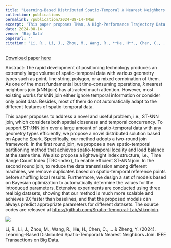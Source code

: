 ```yaml
---
title: "Learning-Based Distributed Spatio-Temporal 𝑘 Nearest Neighbors Join"
collection: publications
permalink: /publication/2024-08-14-TMan
excerpt: 'This paper proposes TMan, A High-Performance Trajectory Data Management System Based on Key-value.'
date: 2024-08-14
venue: 'Big Data'
paperurl: ''
citation: 'Li, R., Li, J., Zhou, M., Wang, R., **He, H**., Chen, C., ... & Zheng, Y. (2024). Learning-Based Distributed Spatio-Temporal $ k $ Nearest Neighbors Join. IEEE Transactions on Big Data.'
---
```

[Download paper here](https://ieeexplore.ieee.org/abstract/document/10597771)

Abstract: The rapid development of positioning technology produces an extremely large volume of spatio-temporal data with various geometry types such as point, line string, polygon, or a mixed combination of them. As one of the most fundamental but time-consuming operations, 𝑘 nearest neighbors join (𝑘NN join) has attracted much attention. However, most existing works for 𝑘NN join either ignore temporal information or consider only
point data. Besides, most of them do not automatically adapt to the different features of spatio-temporal data.

This paper proposes to address a novel and useful problem, i.e., ST-𝑘NN join, which considers both spatial closeness and temporal concurrency. To support ST-𝑘NN join over a large amount of spatio-temporal data with any geometry types efficiently, we propose a novel distributed solution based on Apache Spark. Specifically, our method adopts a two-round join framework. In the first round join, we propose a new spatio-temporal partitioning method that achieves spatio-temporal locality and load balance at the same time. We also propose a lightweight index structure, i.e., Time Range Count Index (TRC-index), to enable efficient ST-𝑘NN join. In the second round join, to reduce the data transmission among different machines, we remove duplicates based on spatio-temporal reference points before shuffling local results. Furthermore, we design a set of models based on Bayesian optimization to automatically determine the values for the introduced parameters. Extensive experiments are conducted using three real big datasets, showing that our method is much more scalable and achieves 9X faster than baselines, and that the proposed models can always predict appropriate parameters for different datasets. The source codes are released at https://github.com/Spatio-Temporal-Lab/stknnjoin.

![](https://huajunge.github.io/academicpages/figures/2024-11-22-00-07-37.png)
 <!-- ![image-20220406191310694](https://huajunge.github.io/academicpages/images/tman.png) -->

Li, R., Li, J., Zhou, M., Wang, R., **He, H**., Chen, C., ... & Zheng, Y. (2024). Learning-Based Distributed Spatio-Temporal $k$ Nearest Neighbors Join. IEEE Transactions on Big Data.